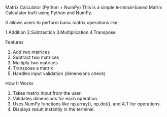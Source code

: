 Matrix Calculator (Python + NumPy)
This is a simple terminal-based Matrix Calculator built using Python and NumPy.

It allows users to perform basic matrix operations like:

1.Addition
2.Subtraction
3.Multiplication
4.Transpose 

Features
1. Add two matrices
2. Subtract two matrices
3. Multiply two matrices
4. Transpose a matrix
5. Handles input validation (dimensions check)

How It Works
1. Takes matrix input from the user.
2. Validates dimensions for each operation.
3. Uses NumPy functions like np.array(), np.dot(), and A.T for operations.
4. Displays result instantly in the terminal.
